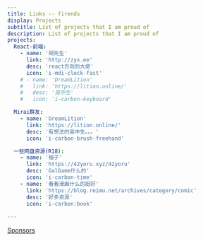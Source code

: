 ```yaml
---
title: Links -- firends
display: Projects
subtitle: List of projects that I am proud of
description: List of projects that I am proud of
projects:
  React-前端:
    - name: '胡先生'
      link: 'http://zyx.ee'
      desc: 'react方向的大佬'
      icon: 'i-mdi-clock-fast'
    # - name: 'DreamLition'
    #   link: 'https://lition.online/'
    #   desc: '高中生'
    #   icon: 'i-carbon-keyboard'

  Mirai群友:
    - name: 'DreamLition'
      link: 'https://lition.online/'
      desc: '有想法的高中生。。。'
      icon: 'i-carbon-brush-freehand'

  一些网盘资源(R18):
    - name: '柚子'
      link: 'https://42yoru.xyz/42yoru'
      desc: 'GalGame什么的'
      icon: 'i-carbon-time'
    - name: '看看漫画什么的挺好'
      link: 'https://blog.reimu.net/archives/category/comic'
      desc: '好多资源'
      icon: 'i-carbon:book'
      
---
```


[Sponsors](/sponsors-list)

<ListProjects :projects="frontmatter.projects"/>

<StarsRanking/>
